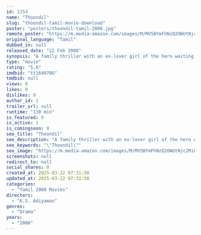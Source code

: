 ```yaml
---
id: 1254
name: "Thoondil"
slug: "thoondil-tamil-movie-download"
poster: "posters/thoondil-tamil-2008.jpg"
remote_poster: "https://m.media-amazon.com/images/M/MV5BYmFhNzQ2OWUtNjc2Mi00MjAyLTkwYzQtNTJiNTJkZDg5YzcyXkEyXkFqcGdeQXVyMTEzNzg0Mjkx._V1_SX300.jpg"
original_language: "Tamil"
dubbed_in: null
released_date: "22 Feb 2008"
synopsis: "A family thriller with an ex-lover girl of the hero waiting for a revenge for his betrayal."
type: "movie"
rating: "5.6"
imdbid: "tt1640706"
tmdbid: null
views: 0
likes: 0
dislikes: 0
author_id: 1
trailer_url: null
runtime: "130 min"
is_featured: 0
is_active: 1
is_comingsoon: 0
seo_title: "Thoondil"
seo_description: "A family thriller with an ex-lover girl of the hero waiting for a revenge for his betrayal."
seo_keywords: "\"Thoondil\""
seo_image: "https://m.media-amazon.com/images/M/MV5BYmFhNzQ2OWUtNjc2Mi00MjAyLTkwYzQtNTJiNTJkZDg5YzcyXkEyXkFqcGdeQXVyMTEzNzg0Mjkx._V1_SX300.jpg"
screenshots: null
redirect_to: null
social_shares: 0
created_at: 2025-03-22 07:31:50
updated_at: 2025-03-22 07:31:50
categories:
  - "Tamil 2008 Movies"
directors:
  - "K.S. Adiyaman"
genres:
  - "Drama"
years:
  - "2008"
---
```

